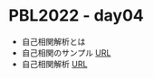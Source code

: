 # PBL2022 - day04

- 自己相関解析とは
- 自己相関のサンプル [URL](https://colab.research.google.com/github/daiki-matsunaga/pbl2022/blob/main/day04/sample.ipynb "link") 
- 自己相関解析 [URL](https://colab.research.google.com/github/daiki-matsunaga/pbl2022/blob/main/day04/autocorrel.ipynb "link") 
